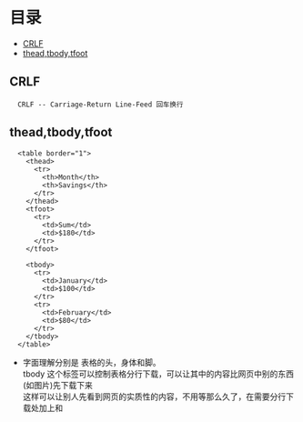 # 目录  

- [CRLF](#CRLF)
- [thead,tbody,tfoot](#thead,tbody,tfoot)

## CRLF

```
  CRLF -- Carriage-Return Line-Feed 回车换行
```

## thead,tbody,tfoot

```
  <table border="1">
    <thead>
      <tr>
        <th>Month</th>
        <th>Savings</th>
      </tr>
    </thead>
    <tfoot>
      <tr>
        <td>Sum</td>
        <td>$180</td>
      </tr>
    </tfoot>

    <tbody>
      <tr>
        <td>January</td>
        <td>$100</td>
      </tr>
      <tr>
        <td>February</td>
        <td>$80</td>
      </tr>
    </tbody>
  </table>
```

- 字面理解分别是  表格的头，身体和脚。  
tbody 这个标签可以控制表格分行下载，可以让其中的内容比网页中别的东西(如图片)先下载下来  
这样可以让别人先看到网页的实质性的内容，不用等那么久了，在需要分行下载处加上<tbody>和</tbody>  